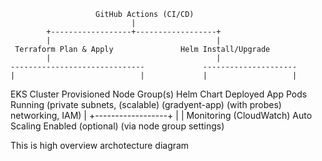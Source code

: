                        GitHub Actions (CI/CD)
                               |
            +------------------+------------------+
            |                                     |
     Terraform Plan & Apply               Helm Install/Upgrade
            |                                     |
    ------------------------------             ---------------------
    |                            |             |                   |
EKS Cluster Provisioned    Node Group(s)   Helm Chart Deployed  App Pods Running
(private subnets,           (scalable)      (gradyent-app)      (with probes)
 networking, IAM)
            |
    +------------------+
    |                  |
 Monitoring (CloudWatch)  Auto Scaling Enabled
  (optional)             (via node group settings)


This is high overview archotecture diagram
